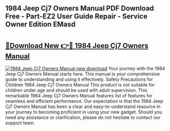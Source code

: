 ## 1984 Jeep Cj7 Owners Manual PDF Download Free - Part-EZ2 User Guide Repair - Service Owner Edition EMasd

# <h2><a href="http://bc27512.oget.top/?id=1984+Jeep+Cj7+Owners+Manual">🔗Download New 👉🔴 1984 Jeep Cj7 Owners Manual</a></h2>

[![1984 Jeep Cj7 Owners Manual new download](https://i.imgur.com/5g1atiW.png)](http://bc27512.oget.top/?id=1984+Jeep+Cj7+Owners+Manual)
Your journey with the 1984 Jeep Cj7 Owners Manual starts here. This manual is your comprehensive guide to understanding and using it effectively. Safety Precautions for Children 1984 Jeep Cj7 Owners Manual This product is not suitable for children under age and should be used with adult supervision. This remarkable 1984 Jeep Cj7 Owners Manual features list of features for seamless and efficient performance. Our expectation is that the 1984 Jeep Cj7 Owners Manual has been a clear and easy-to-understand resource in your journey to becoming proficient in using your new gadget. Should you need any assistance or clarification, please do not hesitate to contact our support team.

